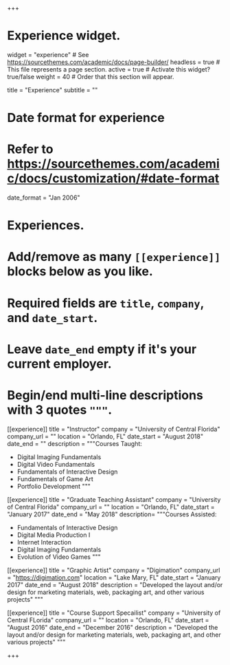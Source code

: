 +++
# Experience widget.
widget = "experience"  # See https://sourcethemes.com/academic/docs/page-builder/
headless = true  # This file represents a page section.
active = true  # Activate this widget? true/false
weight = 40  # Order that this section will appear.

title = "Experience"
subtitle = ""

# Date format for experience
#   Refer to https://sourcethemes.com/academic/docs/customization/#date-format
date_format = "Jan 2006"

# Experiences.
#   Add/remove as many `[[experience]]` blocks below as you like.
#   Required fields are `title`, `company`, and `date_start`.
#   Leave `date_end` empty if it's your current employer.
#   Begin/end multi-line descriptions with 3 quotes `"""`.
[[experience]]
  title = "Instructor"
  company = "University of Central Florida"
  company_url = ""
  location = "Orlando, FL"
  date_start = "August 2018"
  date_end = ""
  description = """Courses Taught:

  * Digital Imaging Fundamentals
  * Digital Video Fundamentals
  * Fundamentals of Interactive Design
  * Fundamentals of Game Art
  * Portfolio Development
  """

[[experience]]
  title = "Graduate Teaching Assistant"
  company = "University of Central Florida"
  company_url = ""
  location = "Orlando, FL"
  date_start = "January 2017"
  date_end = "May 2018"
  description= """Courses Assisted:

  * Fundamentals of Interactive Design
  * Digital Media Production I
  * Internet Interaction
  * Digital Imaging Fundamentals
  * Evolution of Video Games
  """

  [[experience]]
  title = "Graphic Artist"
  company = "Digimation"
  company_url = "https://digimation.com"
  location = "Lake Mary, FL"
  date_start = "January 2017"
  date_end = "August 2018"
  description = "Developed the layout and/or design for marketing materials, web, packaging art, and other various projects"
  """

  [[experience]]
  title = "Course Support Specailist"
  company = "University of Central FLorida"
  company_url = ""
  location = "Orlando, FL"
  date_start = "August 2016"
  date_end = "December 2016"
  description = "Developed the layout and/or design for marketing materials, web, packaging art, and other various projects"
  """

+++
